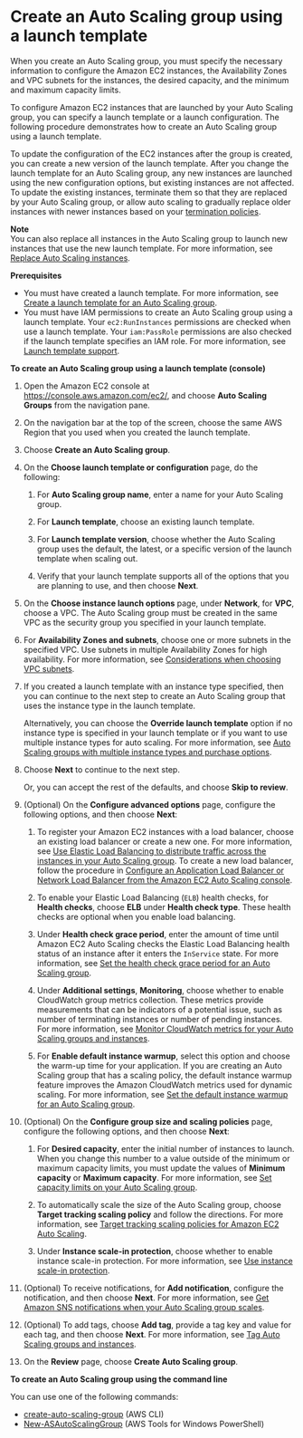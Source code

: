# Create an Auto Scaling group using a launch template<a name="create-asg-launch-template"></a>

When you create an Auto Scaling group, you must specify the necessary information to configure the Amazon EC2 instances, the Availability Zones and VPC subnets for the instances, the desired capacity, and the minimum and maximum capacity limits\. 

To configure Amazon EC2 instances that are launched by your Auto Scaling group, you can specify a launch template or a launch configuration\. The following procedure demonstrates how to create an Auto Scaling group using a launch template\. 

To update the configuration of the EC2 instances after the group is created, you can create a new version of the launch template\. After you change the launch template for an Auto Scaling group, any new instances are launched using the new configuration options, but existing instances are not affected\. To update the existing instances, terminate them so that they are replaced by your Auto Scaling group, or allow auto scaling to gradually replace older instances with newer instances based on your [termination policies](as-instance-termination.md)\.

**Note**  
You can also replace all instances in the Auto Scaling group to launch new instances that use the new launch template\. For more information, see [Replace Auto Scaling instances](ec2-auto-scaling-group-replacing-instances.md)\.

**Prerequisites**
+ You must have created a launch template\. For more information, see [Create a launch template for an Auto Scaling group](create-launch-template.md)\.
+ You must have IAM permissions to create an Auto Scaling group using a launch template\. Your `ec2:RunInstances` permissions are checked when use a launch template\. Your `iam:PassRole` permissions are also checked if the launch template specifies an IAM role\. For more information, see [Launch template support](ec2-auto-scaling-launch-template-permissions.md)\.

**To create an Auto Scaling group using a launch template \(console\)**

1. Open the Amazon EC2 console at [https://console\.aws\.amazon\.com/ec2/](https://console.aws.amazon.com/ec2/), and choose **Auto Scaling Groups** from the navigation pane\.

1. On the navigation bar at the top of the screen, choose the same AWS Region that you used when you created the launch template\.

1. Choose **Create an Auto Scaling group**\.

1. On the **Choose launch template or configuration** page, do the following:

   1. For **Auto Scaling group name**, enter a name for your Auto Scaling group\.

   1. For **Launch template**, choose an existing launch template\.

   1. For **Launch template version**, choose whether the Auto Scaling group uses the default, the latest, or a specific version of the launch template when scaling out\. 

   1. Verify that your launch template supports all of the options that you are planning to use, and then choose **Next**\.

1. On the **Choose instance launch options** page, under **Network**, for **VPC**, choose a VPC\. The Auto Scaling group must be created in the same VPC as the security group you specified in your launch template\.

1. For **Availability Zones and subnets**, choose one or more subnets in the specified VPC\. Use subnets in multiple Availability Zones for high availability\. For more information, see [Considerations when choosing VPC subnets](asg-in-vpc.md#as-vpc-considerations)\.

1. If you created a launch template with an instance type specified, then you can continue to the next step to create an Auto Scaling group that uses the instance type in the launch template\. 

   Alternatively, you can choose the **Override launch template** option if no instance type is specified in your launch template or if you want to use multiple instance types for auto scaling\. For more information, see [Auto Scaling groups with multiple instance types and purchase options](ec2-auto-scaling-mixed-instances-groups.md)\.

1. Choose **Next** to continue to the next step\. 

   Or, you can accept the rest of the defaults, and choose **Skip to review**\. 

1. \(Optional\) On the **Configure advanced options** page, configure the following options, and then choose **Next**:

   1. To register your Amazon EC2 instances with a load balancer, choose an existing load balancer or create a new one\. For more information, see [Use Elastic Load Balancing to distribute traffic across the instances in your Auto Scaling group](autoscaling-load-balancer.md)\. To create a new load balancer, follow the procedure in [Configure an Application Load Balancer or Network Load Balancer from the Amazon EC2 Auto Scaling console](as-create-load-balancer-console.md)\.

   1. To enable your Elastic Load Balancing \(`ELB`\) health checks, for **Health checks**, choose **ELB** under **Health check type**\. These health checks are optional when you enable load balancing\. 

   1. Under **Health check grace period**, enter the amount of time until Amazon EC2 Auto Scaling checks the Elastic Load Balancing health status of an instance after it enters the `InService` state\. For more information, see [Set the health check grace period for an Auto Scaling group](health-check-grace-period.md)\.

   1. Under **Additional settings**, **Monitoring**, choose whether to enable CloudWatch group metrics collection\. These metrics provide measurements that can be indicators of a potential issue, such as number of terminating instances or number of pending instances\. For more information, see [Monitor CloudWatch metrics for your Auto Scaling groups and instances](ec2-auto-scaling-cloudwatch-monitoring.md)\.

   1. For **Enable default instance warmup**, select this option and choose the warm\-up time for your application\. If you are creating an Auto Scaling group that has a scaling policy, the default instance warmup feature improves the Amazon CloudWatch metrics used for dynamic scaling\. For more information, see [Set the default instance warmup for an Auto Scaling group](ec2-auto-scaling-default-instance-warmup.md)\.

1. \(Optional\) On the **Configure group size and scaling policies** page, configure the following options, and then choose **Next**:

   1. For **Desired capacity**, enter the initial number of instances to launch\. When you change this number to a value outside of the minimum or maximum capacity limits, you must update the values of **Minimum capacity** or **Maximum capacity**\. For more information, see [Set capacity limits on your Auto Scaling group](asg-capacity-limits.md)\.

   1. To automatically scale the size of the Auto Scaling group, choose **Target tracking scaling policy** and follow the directions\. For more information, see [Target tracking scaling policies for Amazon EC2 Auto Scaling](as-scaling-target-tracking.md)\.

   1. Under **Instance scale\-in protection**, choose whether to enable instance scale\-in protection\. For more information, see [Use instance scale\-in protection](ec2-auto-scaling-instance-protection.md)\.

1. \(Optional\) To receive notifications, for **Add notification**, configure the notification, and then choose **Next**\. For more information, see [Get Amazon SNS notifications when your Auto Scaling group scales](ec2-auto-scaling-sns-notifications.md)\.

1. \(Optional\) To add tags, choose **Add tag**, provide a tag key and value for each tag, and then choose **Next**\. For more information, see [Tag Auto Scaling groups and instances](ec2-auto-scaling-tagging.md)\.

1. On the **Review** page, choose **Create Auto Scaling group**\.

**To create an Auto Scaling group using the command line**

You can use one of the following commands:
+ [create\-auto\-scaling\-group](https://docs.aws.amazon.com/cli/latest/reference/autoscaling/create-auto-scaling-group.html) \(AWS CLI\)
+ [New\-ASAutoScalingGroup](https://docs.aws.amazon.com/powershell/latest/reference/items/New-ASAutoScalingGroup.html) \(AWS Tools for Windows PowerShell\)